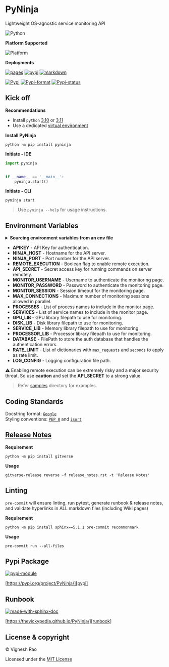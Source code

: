 # PyNinja
Lightweight OS-agnostic service monitoring API

![Python][label-pyversion]

**Platform Supported**

![Platform][label-platform]

**Deployments**

[![pages][label-actions-pages]][gha_pages]
[![pypi][label-actions-pypi]][gha_pypi]
[![markdown][label-actions-markdown]][gha_md_valid]

[![Pypi][label-pypi]][pypi]
[![Pypi-format][label-pypi-format]][pypi-files]
[![Pypi-status][label-pypi-status]][pypi]

## Kick off

**Recommendations**

- Install `python` [3.10] or [3.11]
- Use a dedicated [virtual environment]

**Install PyNinja**
```shell
python -m pip install pyninja
```

**Initiate - IDE**
```python
import pyninja


if __name__ == '__main__':
    pyninja.start()
```

**Initiate - CLI**
```shell
pyninja start
```

> Use `pyninja --help` for usage instructions.

## Environment Variables

<details>
<summary><strong>Sourcing environment variables from an env file</strong></summary>

> _By default, `PyNinja` will look for a `.env` file in the current working directory._
</details>

- **APIKEY** - API Key for authentication.
- **NINJA_HOST** - Hostname for the API server.
- **NINJA_PORT** - Port number for the API server.
- **REMOTE_EXECUTION** - Boolean flag to enable remote execution.
- **API_SECRET** - Secret access key for running commands on server remotely.
- **MONITOR_USERNAME** - Username to authenticate the monitoring page.
- **MONITOR_PASSWORD** - Password to authenticate the monitoring page.
- **MONITOR_SESSION** - Session timeout for the monitoring page.
- **MAX_CONNECTIONS** - Maximum number of monitoring sessions allowed in parallel.
- **PROCESSES** - List of process names to include in the monitor page.
- **SERVICES** - List of service names to include in the monitor page.
- **GPU_LIB** - GPU library filepath to use for monitoring.
- **DISK_LIB** - Disk library filepath to use for monitoring.
- **SERVICE_LIB** - Memory library filepath to use for monitoring.
- **PROCESSOR_LIB** - Processor library filepath to use for monitoring.
- **DATABASE** - FilePath to store the auth database that handles the authentication errors.
- **RATE_LIMIT** - List of dictionaries with `max_requests` and `seconds` to apply as rate limit.
- **LOG_CONFIG** - Logging configuration file path.

⚠️ Enabling remote execution can be extremely risky and a major security threat.
So use **caution** and set the **API_SECRET** to a strong value.

> Refer [samples] directory for examples.

## Coding Standards
Docstring format: [`Google`][google-docs] <br>
Styling conventions: [`PEP 8`][pep8] and [`isort`][isort]

## [Release Notes][release-notes]
**Requirement**
```shell
python -m pip install gitverse
```

**Usage**
```shell
gitverse-release reverse -f release_notes.rst -t 'Release Notes'
```

## Linting
`pre-commit` will ensure linting, run pytest, generate runbook & release notes, and validate hyperlinks in ALL
markdown files (including Wiki pages)

**Requirement**
```shell
python -m pip install sphinx==5.1.1 pre-commit recommonmark
```

**Usage**
```shell
pre-commit run --all-files
```

## Pypi Package
[![pypi-module][label-pypi-package]][pypi-repo]

[https://pypi.org/project/PyNinja/][pypi]

## Runbook
[![made-with-sphinx-doc][label-sphinx-doc]][sphinx]

[https://thevickypedia.github.io/PyNinja/][runbook]

## License & copyright

&copy; Vignesh Rao

Licensed under the [MIT License][license]

[//]: # (Labels)

[label-actions-markdown]: https://github.com/thevickypedia/PyNinja/actions/workflows/markdown.yaml/badge.svg
[label-pypi-package]: https://img.shields.io/badge/Pypi%20Package-pyninja-blue?style=for-the-badge&logo=Python
[label-sphinx-doc]: https://img.shields.io/badge/Made%20with-Sphinx-blue?style=for-the-badge&logo=Sphinx
[label-pyversion]: https://img.shields.io/badge/python-3.10%20%7C%203.11-blue
[label-platform]: https://img.shields.io/badge/Platform-Linux|macOS|Windows-1f425f.svg
[label-actions-pages]: https://github.com/thevickypedia/PyNinja/actions/workflows/pages/pages-build-deployment/badge.svg
[label-actions-pypi]: https://github.com/thevickypedia/PyNinja/actions/workflows/python-publish.yaml/badge.svg
[label-pypi]: https://img.shields.io/pypi/v/PyNinja
[label-pypi-format]: https://img.shields.io/pypi/format/PyNinja
[label-pypi-status]: https://img.shields.io/pypi/status/PyNinja

[3.10]: https://docs.python.org/3/whatsnew/3.10.html
[3.11]: https://docs.python.org/3/whatsnew/3.11.html
[virtual environment]: https://docs.python.org/3/tutorial/venv.html
[release-notes]: https://github.com/thevickypedia/PyNinja/blob/master/release_notes.rst
[gha_pages]: https://github.com/thevickypedia/PyNinja/actions/workflows/pages/pages-build-deployment
[gha_pypi]: https://github.com/thevickypedia/PyNinja/actions/workflows/python-publish.yaml
[gha_md_valid]: https://github.com/thevickypedia/PyNinja/actions/workflows/markdown.yaml
[google-docs]: https://google.github.io/styleguide/pyguide.html#38-comments-and-docstrings
[pep8]: https://www.python.org/dev/peps/pep-0008/
[isort]: https://pycqa.github.io/isort/
[sphinx]: https://www.sphinx-doc.org/en/master/man/sphinx-autogen.html
[pypi]: https://pypi.org/project/PyNinja
[pypi-files]: https://pypi.org/project/PyNinja/#files
[pypi-repo]: https://packaging.python.org/tutorials/packaging-projects/
[license]: https://github.com/thevickypedia/PyNinja/blob/master/LICENSE
[runbook]: https://thevickypedia.github.io/PyNinja/
[samples]: https://github.com/thevickypedia/PyNinja/tree/main/samples

